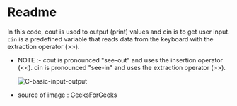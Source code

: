 # Readme 

In this code, cout is used to output (print) values and cin is to get user input.
``` cin``` is a predefined variable that reads data from the keyboard with the extraction operator (>>).

*  NOTE :- cout is pronounced "see-out" and uses the insertion operator (<<).
         cin is pronounced "see-in" and uses the extraction operator (>>).
         
     ![C-basic-input-output](https://user-images.githubusercontent.com/90840992/138595607-04b814c8-4ff7-4fe7-96aa-9bbbb2d2e21a.png)
 
*  source of image :  GeeksForGeeks
